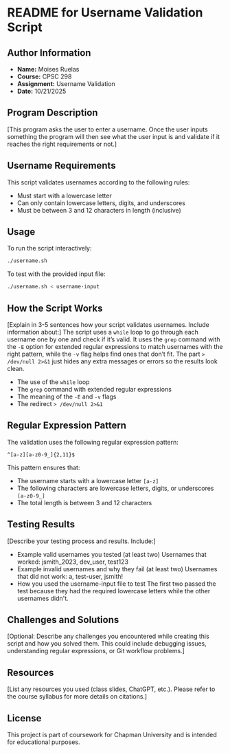 # README for Username Validation Script

## Author Information
- **Name:** Moises Ruelas
- **Course:** CPSC 298
- **Assignment:** Username Validation
- **Date:** 10/21/2025

## Program Description
[This program asks the user to enter a username. Once the user inputs something the program will then see what the user input is and validate if it reaches the right requirements or not.]

## Username Requirements
This script validates usernames according to the following rules:
- Must start with a lowercase letter
- Can only contain lowercase letters, digits, and underscores
- Must be between 3 and 12 characters in length (inclusive)

## Usage
To run the script interactively:
```bash
./username.sh
```

To test with the provided input file:
```bash
./username.sh < username-input
```

## How the Script Works
[Explain in 3-5 sentences how your script validates usernames. Include information about:]
The script uses a `while` loop to go through each username one by one and check if it’s valid. It uses the `grep` command with the `-E` option for extended regular expressions to match usernames with the right pattern, while the `-v` flag helps find ones that don’t fit. The part `> /dev/null 2>&1` just hides any extra messages or errors so the results look clean.
- The use of the `while` loop
- The `grep` command with extended regular expressions
- The meaning of the `-E` and `-v` flags
- The redirect `> /dev/null 2>&1`

## Regular Expression Pattern
The validation uses the following regular expression pattern:
```
^[a-z][a-z0-9_]{2,11}$
```
This pattern ensures that:
- The username starts with a lowercase letter `[a-z]`
- The following characters are lowercase letters, digits, or underscores `[a-z0-9_]`
- The total length is between 3 and 12 characters

## Testing Results
[Describe your testing process and results. Include:]
- Example valid usernames you tested (at least two)
Usernames that worked: jsmith_2023, dev_user, test123
- Example invalid usernames and why they fail (at least two)
Usernames that did not work: a, test-user, jsmith!
- How you used the username-input file to test
The first two passed the test because they had the required lowercase letters while the other usernames didn't.

## Challenges and Solutions
[Optional: Describe any challenges you encountered while creating this script and how you solved them. This could include debugging issues, understanding regular expressions, or Git workflow problems.]

## Resources
[List any resources you used (class slides, ChatGPT, etc.). Please refer to the course syllabus for more details on citations.]

## License
This project is part of coursework for Chapman University and is intended for educational purposes.
